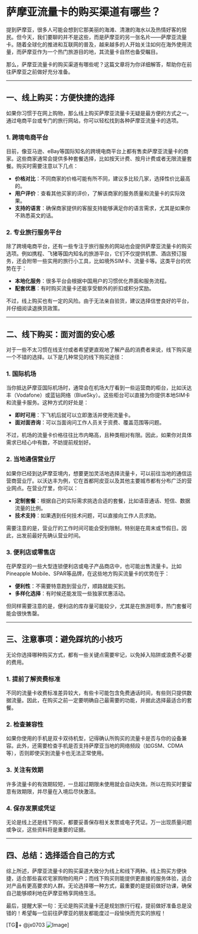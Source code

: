 # 萨摩亚流量卡的购买渠道有哪些？

提到萨摩亚，很多人可能会想到它那美丽的海滩、清澈的海水以及热情好客的居民。但今天，我们要聊的并不是这些，而是萨摩亚的另一张名片——萨摩亚流量卡。随着全球化的推进和互联网的普及，越来越多的人开始关注如何在海外使用流量，而萨摩亚作为一个热门旅游目的地，其流量卡自然也备受瞩目。

那么，萨摩亚流量卡的购买渠道有哪些呢？这篇文章将为你详细解答，帮助你在前往萨摩亚之前做好充分准备。

---

## 一、线上购买：方便快捷的选择

如果你习惯于在网上购物，那么线上购买萨摩亚流量卡无疑是最方便的方式之一。通过电商平台或专门的旅行网站，你可以轻松找到各种萨摩亚流量卡的选项。

### 1. **跨境电商平台**
目前，像亚马逊、eBay等国际知名的跨境电商平台上都有售卖萨摩亚流量卡的商家。这些商家通常会提供多种套餐选择，比如按天计费、按月计费或者无限流量套餐。购买时需要注意以下几点：

- **价格对比**：不同商家的价格可能有所不同，建议多比较几家，选择性价比最高的。
- **用户评价**：查看其他买家的评价，了解该商家的服务质量和流量卡的实际效果。
- **支持的语言**：确保商家提供的客服支持能够满足你的语言需求，尤其是如果你不熟悉英文的话。

### 2. **专业旅行服务平台**
除了跨境电商平台，还有一些专注于旅行服务的网站也会提供萨摩亚流量卡的购买选项。例如携程、飞猪等国内知名的旅游平台，它们不仅提供机票、酒店预订服务，还会附带一些实用的旅行小工具，比如境外SIM卡、流量卡等。这类平台的优势在于：

- **本地化服务**：很多平台会根据中国用户的习惯优化界面和服务流程。
- **配套优惠**：有时购买流量卡还能享受额外的折扣或积分奖励。

不过，线上购买也有一定的风险。由于无法亲自验货，建议选择信誉良好的平台，并仔细阅读退换货政策。

---

## 二、线下购买：面对面的安心感

对于一些不太习惯在线支付或者希望更直观地了解产品的消费者来说，线下购买是一个不错的选择。以下是几种常见的线下购买途径：

### 1. **国际机场**
当你抵达萨摩亚国际机场时，通常会在机场大厅看到一些运营商的柜台，比如沃达丰（Vodafone）或蓝钻网络（BlueSky）。这些柜台可以直接为你提供本地SIM卡和流量卡服务。这种方式的好处是：

- **即时可用**：下飞机后就可以立即激活并使用流量卡。
- **面对面咨询**：可以当面询问工作人员关于资费、覆盖范围等问题。

不过，机场的流量卡价格往往比市内略高，且种类相对有限。因此，如果你对具体需求已经心中有数，不妨提前规划好。

### 2. **当地通信营业厅**
如果你已经到达萨摩亚境内，想要更加灵活地选择流量卡，可以前往当地的通信运营商营业厅。以沃达丰为例，它在首都阿皮亚以及其他主要城市都有分布广泛的营业网点。在营业厅里，你可以：

- **定制套餐**：根据自己的实际需求挑选合适的套餐，比如语音通话、短信、数据流量的比例。
- **技术支持**：如果遇到任何技术问题，可以直接向工作人员求助。

需要注意的是，营业厅的工作时间可能会受到限制，特别是在周末或节假日。因此，出发前最好先确认营业时间。

### 3. **便利店或零售店**
在萨摩亚的一些大型连锁便利店或电子产品商店中，也可能出售流量卡。比如Pineapple Mobile、SPAR等品牌，在这些地方购买流量卡的优势在于：

- **便利性**：不需要特意跑到营业厅，顺路就能买到。
- **多样化选择**：有时候还能发现一些独家优惠活动。

但同样需要注意的是，便利店的库存量可能较少，尤其是在旅游旺季，热门套餐可能会很快售罄。

---

## 三、注意事项：避免踩坑的小技巧

无论你选择哪种购买方式，都有一些关键点需要牢记，以免掉入陷阱或浪费不必要的费用。

### 1. **提前了解资费标准**
不同的流量卡收费标准差异较大，有些卡可能包含免费通话时间，有些则只提供数据流量。因此，在购买之前一定要明确自己最需要的功能，并据此选择最适合的套餐。

### 2. **检查兼容性**
如果你使用的手机是双卡双待机型，记得确认所购买的流量卡是否与你的设备兼容。此外，还需要检查手机是否支持萨摩亚当地的网络频段（如GSM、CDMA等），否则即使买到流量卡也无法正常使用。

### 3. **关注有效期**
许多流量卡的有效期较短，一旦超过期限未使用就会自动失效。所以在购买时要留意有效期限，并尽量在入境后尽快激活。

### 4. **保存发票或凭证**
无论是线上还是线下购买，都要妥善保存相关发票或电子凭证。万一出现质量问题或争议，这些资料将是重要的证据。

---

## 四、总结：选择适合自己的方式

综上所述，萨摩亚流量卡的购买渠道大致分为线上和线下两种。线上购买方便快捷，适合那些喜欢宅家购物的用户；而线下购买则能提供更直接的服务体验，适合对产品有更高要求的人群。无论选择哪一种方式，最重要的是提前做好功课，确保自己能够顺利地在萨摩亚畅享网络生活。

最后，提醒大家一句：无论是购买流量卡还是规划旅行行程，提前做好准备总是没错的！希望每一位前往萨摩亚的朋友都能度过一段愉快而充实的旅程！

[TG💪+ @jx0703 ![Image](https://github.com/user-attachments/assets/dbca1d08-cadb-493c-b0ec-ad6f7a83f270)]
